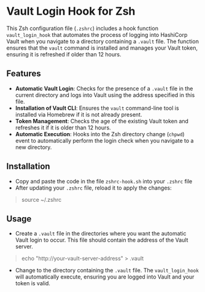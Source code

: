 # Vault Login Hook for Zsh
This Zsh configuration file (`.zshrc`) includes a hook function `vault_login_hook` 
that automates the process of logging into HashiCorp Vault 
when you navigate to a directory containing a `.vault` file. 
The function ensures that the `vault` command is installed and manages your Vault token, ensuring it is refreshed if older than 12 hours.

## Features
- **Automatic Vault Login**: Checks for the presence of a `.vault` file in the current directory and logs into Vault using the address specified in this file.
- **Installation of Vault CLI**: Ensures the `vault` command-line tool is installed via Homebrew if it is not already present.
- **Token Management**: Checks the age of the existing Vault token and refreshes it if it is older than 12 hours.
- **Automatic Execution**: Hooks into the Zsh directory change (`chpwd`) event to automatically perform the login check when you navigate to a new directory.

## Installation
- Copy and paste the code in the file `zshrc-hook.sh` into your `.zshrc` file
- After updating your `.zshrc` file, reload it to apply the changes:
> source ~/.zshrc

## Usage

- Create a `.vault` file in the directories where you want the automatic Vault login to occur. This file should contain the address of the Vault server.
> echo "http://your-vault-server-address" > .vault

- Change to the directory containing the `.vault` file. The `vault_login_hook` will automatically execute, ensuring you are logged into Vault and your token is valid.

